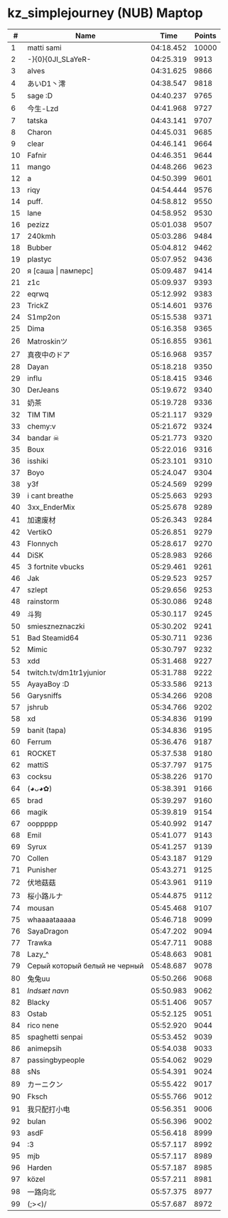 # kz_simplejourney (NUB) Maptop

|  # | Name | Time | Points |
|-------------- | -------------- | -------------- | -------------- | 
| 1 | matti sami | 04:18.452 | 10000 | 
| 2 | -}{0}{0JI_SLaYeR- | 04:25.319 | 9913 | 
| 3 | alves | 04:31.625 | 9866 | 
| 4 | あいD1丶澪 | 04:38.547 | 9818 | 
| 5 | sage :D | 04:40.237 | 9765 | 
| 6 | 今生-Lzd | 04:41.968 | 9727 | 
| 7 | tatska | 04:43.141 | 9707 | 
| 8 | Charon | 04:45.031 | 9685 | 
| 9 | clear | 04:46.141 | 9664 | 
| 10 | Fafnir | 04:46.351 | 9644 | 
| 11 | mango | 04:48.266 | 9623 | 
| 12 | a | 04:50.399 | 9601 | 
| 13 | riqy | 04:54.444 | 9576 | 
| 14 | puff. | 04:58.812 | 9550 | 
| 15 | lane | 04:58.952 | 9530 | 
| 16 | pezizz | 05:01.038 | 9507 | 
| 17 | 240kmh | 05:03.286 | 9484 | 
| 18 | Bubber | 05:04.812 | 9462 | 
| 19 | plastyc | 05:07.952 | 9436 | 
| 20 | я [саша \| памперс] | 05:09.487 | 9414 | 
| 21 | z1c | 05:09.937 | 9393 | 
| 22 | eqrwq | 05:12.992 | 9383 | 
| 23 | TrickZ | 05:14.601 | 9376 | 
| 24 | S1mp2on | 05:15.538 | 9371 | 
| 25 | Dima | 05:16.358 | 9365 | 
| 26 | Matroskinツ | 05:16.855 | 9361 | 
| 27 | 真夜中のドア | 05:16.968 | 9357 | 
| 28 | Dayan | 05:18.218 | 9350 | 
| 29 | influ | 05:18.415 | 9346 | 
| 30 | DerJeans | 05:19.672 | 9340 | 
| 31 | 奶茶 | 05:19.728 | 9336 | 
| 32 | TIM TIM | 05:21.117 | 9329 | 
| 33 | chemy:v | 05:21.672 | 9324 | 
| 34 | bandar ☠ | 05:21.773 | 9320 | 
| 35 | Boux | 05:22.016 | 9316 | 
| 36 | isshiki | 05:23.101 | 9310 | 
| 37 | Boyo | 05:24.047 | 9304 | 
| 38 | y3f | 05:24.569 | 9299 | 
| 39 | i cant breathe | 05:25.663 | 9293 | 
| 40 | 3xx_EnderMix | 05:25.678 | 9289 | 
| 41 | 加速废材 | 05:26.343 | 9284 | 
| 42 | VertikO | 05:26.851 | 9279 | 
| 43 | Flonnych | 05:28.617 | 9270 | 
| 44 | DiSK | 05:28.983 | 9266 | 
| 45 | 3 fortnite vbucks | 05:29.461 | 9261 | 
| 46 | Jak | 05:29.523 | 9257 | 
| 47 | szlept | 05:29.656 | 9253 | 
| 48 | rainstorm | 05:30.086 | 9248 | 
| 49 | 斗狗 | 05:30.117 | 9245 | 
| 50 | smieszneznaczki | 05:30.202 | 9241 | 
| 51 | Bad Steamid64 | 05:30.711 | 9236 | 
| 52 | Mimic | 05:30.797 | 9232 | 
| 53 | xdd | 05:31.468 | 9227 | 
| 54 | twitch.tv/dm1tr1yjunior | 05:31.788 | 9222 | 
| 55 | AyayaBoy :D | 05:33.586 | 9213 | 
| 56 | Garysniffs | 05:34.266 | 9208 | 
| 57 | jshrub | 05:34.766 | 9202 | 
| 58 | xd | 05:34.836 | 9199 | 
| 59 | banit (tapa) | 05:34.836 | 9195 | 
| 60 | Ferrum | 05:36.476 | 9187 | 
| 61 | ROCKET | 05:37.538 | 9180 | 
| 62 | mattiS | 05:37.797 | 9175 | 
| 63 | cocksu | 05:38.226 | 9170 | 
| 64 | (◕ᴗ◕✿) | 05:38.391 | 9166 | 
| 65 | brad | 05:39.297 | 9160 | 
| 66 | magik | 05:39.819 | 9154 | 
| 67 | ooppppp | 05:40.992 | 9147 | 
| 68 | Emil | 05:41.077 | 9143 | 
| 69 | Syrux | 05:41.257 | 9139 | 
| 70 | Collen | 05:43.187 | 9129 | 
| 71 | Punisher | 05:43.271 | 9125 | 
| 72 | 伏地菇菇 | 05:43.961 | 9119 | 
| 73 | 桜小路ルナ | 05:44.875 | 9112 | 
| 74 | mousan | 05:45.468 | 9107 | 
| 75 | whaaaataaaaa | 05:46.718 | 9099 | 
| 76 | SayaDragon | 05:47.202 | 9094 | 
| 77 | Trawka | 05:47.711 | 9088 | 
| 78 | Lazy_^ | 05:48.663 | 9081 | 
| 79 | Серый который белый не черный | 05:48.687 | 9078 | 
| 80 | 兔兔uu | 05:50.266 | 9068 | 
| 81 | *Indsæt navn* | 05:50.983 | 9062 | 
| 82 | Blacky | 05:51.406 | 9057 | 
| 83 | Ostab | 05:52.125 | 9051 | 
| 84 | rico nene | 05:52.920 | 9044 | 
| 85 | spaghetti senpai | 05:53.452 | 9039 | 
| 86 | animepsih | 05:54.038 | 9033 | 
| 87 | passingbypeople | 05:54.062 | 9029 | 
| 88 | sNs | 05:54.391 | 9024 | 
| 89 | カーニクン | 05:55.422 | 9017 | 
| 90 | Fksch | 05:55.766 | 9012 | 
| 91 | 我只配打小电 | 05:56.351 | 9006 | 
| 92 | bulan | 05:56.396 | 9002 | 
| 93 | asdF | 05:56.418 | 8999 | 
| 94 | :3 | 05:57.117 | 8992 | 
| 95 | mjb | 05:57.117 | 8989 | 
| 96 | Harden | 05:57.187 | 8985 | 
| 97 | közel | 05:57.211 | 8981 | 
| 98 | 一路向北 | 05:57.375 | 8977 | 
| 99 | (;><)/ | 05:57.687 | 8972 | 

